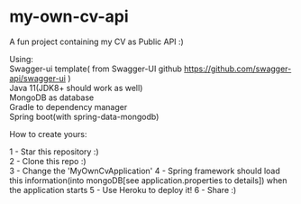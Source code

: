 
# my-own-cv-api
A fun project containing my CV as Public API :)


Using:  
Swagger-ui template( from Swagger-UI github https://github.com/swagger-api/swagger-ui )  
Java 11(JDK8+ should work as well)  
MongoDB as database  
Gradle to dependency manager  
Spring boot(with spring-data-mongodb)

How to create yours:

1 - Star this repository :)  
2 - Clone this repo :)  
3 - Change the 'MyOwnCvApplication'
4 - Spring framework should load this information(into mongoDB[see application.properties to details]) when the application starts
5 - Use Heroku to deploy it! 
6 - Share :)
